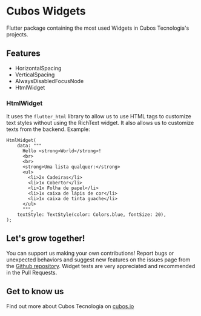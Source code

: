 # Cubos Widgets

Flutter package containing the most used Widgets in Cubos Tecnologia's projects.

## Features
- HorizontalSpacing
- VerticalSpacing
- AlwaysDisabledFocusNode
- HtmlWidget

### HtmlWidget
It uses the `flutter_html` library to allow us to use HTML tags to customize text styles without using the RichText widget. It also allows us to customize texts from the backend. Example:

```
HtmlWidget(
    data: """
      Hello <strong>World</strong>!
      <br>
      <br>
      <strong>Uma lista qualquer:</strong>
      <ul>
        <li>2x Cadeiras</li>
        <li>1x Cobertor</li>
        <li>1x Folha de papel</li>
        <li>1x caixa de lápis de cor</li>
        <li>1x caixa de tinta guache</li>
      </ul>
      """,
    textStyle: TextStyle(color: Colors.blue, fontSize: 20),
);
```

## Let's grow together!

You can support us making your own contributions! Report bugs or unexpected behaviors and suggest new features on the issues page from the [Github repository](https://github.com/daniloapr/cubos_widgets). Widget tests are very appreciated and recommended in the Pull Requests.

## Get to know us

Find out more about Cubos Tecnologia on [cubos.io](https://cubos.io)